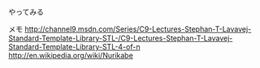 やってみる

メモ
http://channel9.msdn.com/Series/C9-Lectures-Stephan-T-Lavavej-Standard-Template-Library-STL-/C9-Lectures-Stephan-T-Lavavej-Standard-Template-Library-STL-4-of-n
http://en.wikipedia.org/wiki/Nurikabe

